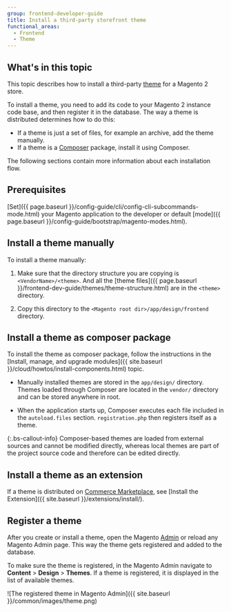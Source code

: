```yaml
---
group: frontend-developer-guide
title: Install a third-party storefront theme
functional_areas:
  - Frontend
  - Theme
---
```


## What's in this topic

This topic describes how to install a third-party [theme](https://glossary.magento.com/theme) for a Magento 2 store.

To install a theme, you need to add its code to your Magento 2 instance code base, and then register it in the database. The way a theme is distributed determines how to do this:

-  If a theme is just a set of files, for example an archive, add the theme manually.
-  If a theme is a [Composer](https://glossary.magento.com/composer) package, install it using Composer.

The following sections contain more information about each installation flow.

## Prerequisites

[Set]({{ page.baseurl }}/config-guide/cli/config-cli-subcommands-mode.html) your Magento application to the developer or default [mode]({{ page.baseurl }}/config-guide/bootstrap/magento-modes.html).

## Install a theme manually

To install a theme manually:

1. Make sure that the directory structure you are copying is `<VendorName>/<theme>`. And all the [theme files]({{ page.baseurl }}/frontend-dev-guide/themes/theme-structure.html) are in the `<theme>` directory.

1. Copy this directory to the `<Magento root dir>/app/design/frontend` directory.

## Install a theme as composer package

To install the theme as composer package, follow the instructions in the [Install, manage, and upgrade modules]({{ site.baseurl }}/cloud/howtos/install-components.html) topic.

-  Manually installed themes are stored in the `app/design/` directory. Themes loaded through Composer are located in the `vendor/` directory and can be stored anywhere in root.

-  When the application starts up, Composer executes each file included in the `autoload.files` section. `registration.php` then registers itself as a theme.

{:.bs-callout-info}
Composer-based themes are loaded from external sources and cannot be modified directly, whereas local themes are part of the project source code and therefore can be edited directly.

## Install a theme as an extension

If a theme is distributed on [Commerce Marketplace](https://marketplace.magento.com/), see [Install the Extension]({{ site.baseurl }}/extensions/install/).

## Register a theme

After you create or install a theme, open the Magento [Admin](https://glossary.magento.com/admin) or reload any Magento Admin page. This way the theme gets registered and added to the database.

To make sure the theme is registered, in the Magento Admin navigate to **Content** > **Design** > **Themes**. If a theme is registered, it is displayed in the list of available themes.

![The registered theme in Magento Admin]({{ site.baseurl }}/common/images/theme.png)